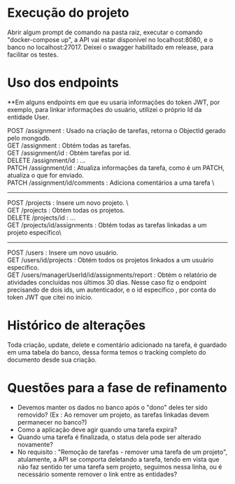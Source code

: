 # Execução do projeto

Abrir algum prompt de comando na pasta raiz, executar o comando "docker-compose up", a API vai estar disponível no localhost:8080, e o banco no localhost:27017. Deixei o swagger habilitado em release, para facilitar os testes.
 

# Uso dos endpoints 

**Em alguns endpoints em que eu usaria informações do token JWT, por exemplo, para linkar informações do usuário, utilizei o próprio Id da entidade User.

POST /assignment : Usado na criação de tarefas, retorna o ObjectId gerado pelo mongodb. \
GET /assignment : Obtém todas as tarefas. \
GET /assignment/id : Obtém tarefas por id. \
DELETE /assignment/id : ... \
PATCH /assignment/id : Atualiza informações da tarefa, como é um PATCH, atualiza o que for enviado.\
PATCH /assignment/id/comments : Adiciona comentários a uma tarefa \
___
POST /projects : Insere um novo projeto. \  
GET /projects : Obtém todas os projetos. \
DELETE /projects/id : ... \
GET /projects/id/assignments : Obtém todas as tarefas linkadas a um projeto específico\

___
POST /users : Insere um novo usuário.\
GET /users/id/projects : Obtém todos os projetos linkados a um usuário específico.\
GET /users/managerUserId/id/assignments/report : Obtém o relatório de atividades concluídas nos últimos 30 dias. Nesse caso fiz o endpoint precisando de dois ids, um autenticador, e o id específico , por conta do token JWT que citei no início.

# Histórico de alterações

Toda criação, update, delete e comentário adicionado na tarefa, é guardado em uma tabela do banco, dessa forma temos o tracking completo do documento desde sua criação.

# Questões para a fase de refinamento

- Devemos manter os dados no banco após o "dono" deles ter sido removido? (Ex : Ao remover um projeto, as tarefas linkadas devem permanecer no banco?)
- Como a aplicação deve agir quando uma tarefa expira?
- Quando uma tarefa é finalizada, o status dela pode ser alterado novamente?
- No requisito : "Remoção de tarefas - remover uma tarefa de um projeto", atulamente, a API se comporta deletando a tarefa, tendo em vista que não faz sentido ter uma tarefa sem projeto, seguimos nessa linha, ou é necessário somente remover o link entre as entidades?
